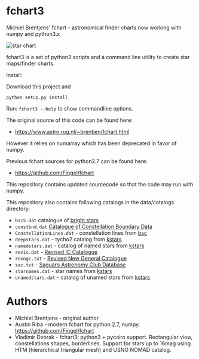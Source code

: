 # fchart3
Michiel Brentjens' fchart - astronomical finder charts now working with numpy and python3.x

![star chart](https://github.com/skybber/fchart3/blob/assets/M103.svg)

fchart3 is a set of python3 scripts and a command line utility to create star maps/finder charts.

Install:

Download this project and

`python setup.py install`

Run: `fchart3 --help` to show commandline options.

The original source of this code can be found here:
* https://www.astro.rug.nl/~brentjen/fchart.html

However it relies on numarray which has been deprecated in favor of numpy.

Previous fchart sources for python2.7 can be found here:
* https://github.com/Fingel/fchart

This repository contains updated sourcecode so that the code may run with numpy.

This repository also contains following catalogs in the data/catalogs directory:

- `bsc5.dat` catalogue of [bright stars](http://tdc-www.harvard.edu/catalogs/bsc5.html)
- `constbnd.dat` [Catalogue of Constellation Boundary Data](http://cdsarc.u-strasbg.fr/viz-bin/Cat?VI/49#sRM2.2)
- `ConstellationLines.dat` - constellation lines from [bsc](http://tdc-www.harvard.edu/catalogs/bsc5.html)
- `deepstars.dat` - tycho2 catalog from [kstars](https://edu.kde.org/kstars/)
- `namedstars.dat` - catalog of named stars from [kstars](https://edu.kde.org/kstars/)
- `revic.dat` - [Revised IC Catalogue](http://www.klima-luft.de/steinicke/ngcic/rev2000/Explan.htm)
- `revngc.txt` - [Revised New General Catalogue](http://www.klima-luft.de/steinicke/ngcic/rev2000/Explan.htm)
- `sac.txt` - [Saguaro Astronomy Club Database](https://www.saguaroastro.org/sac-downloads/)
- `starnames.dat` - star names from [kstars](https://edu.kde.org/kstars/)
- `unamedstars.dat` - catalog of unamed stars from [kstars](https://edu.kde.org/kstars/)


Authors
=======
* Michiel Brentjens - original author
* Austin Riba - modern fchart for python 2.7, numpy. https://github.com/Fingel/fchart
* Vladimir Dvorak - fchart3: python3 + pycairo support. Rectangular view, constellations shapes, borderlines. Support for stars up to 16mag using HTM (hierarchical triangular mesh) and USNO NOMAD catalog.
